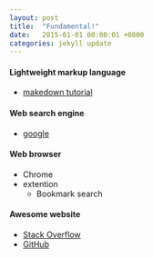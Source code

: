 ```yaml
---
layout: post
title:  "Fundamental!"
date:   2015-01-01 00:00:01 +0800
categories: jekyll update
---
```


#### **Lightweight markup language**  
- [makedown tutorial][1]

#### **Web search engine**  
- [google][2]  

#### **Web browser**  
- Chrome  
- extention
  - Bookmark search

#### **Awesome website**  
- [Stack Overflow][3]
- [GitHub][4]











[1]:http://commonmark.org/help/tutorial/index.html
[2]:https://www.google.com.hk/webhp?hl=zh-CN&sourceid=cnhp&gws_rd=ssl
[3]:http://stackoverflow.com/
[4]:https://github.com/
